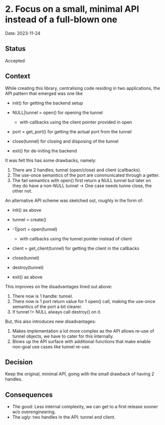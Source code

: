 # 2. Focus on a small, minimal API instead of a full-blown one

Date: 2023-11-24

## Status

Accepted

## Context

While creating this library, centralising code residing in two applications, the API pattern that emerged was one like

- init() for getting the backend setup

- NULL|tunnel = open() for opening the tunnel
  - with callbacks using the client pointer provided in open
- port = get_port() for getting the actual port from the tunnel
- close(tunnel) for closing and disposing of the tunnel

- exit() for de-initing the backend

It was felt this has some drawbacks, namely:

1. There are 2 handles; tunnel (open/close) and client (callbacks).
2. The use-once semantics of the port are communicated through a getter.
3. The fail semantics with open() first return a NULL tunnel but later on they do have a non-NULL tunnel -> One case needs tunne close, the other not.

An alternative API scheme was sketched out, roughly in the form of:

- init() as above

- tunnel = create()
- -1|port = open(tunnel)
  - with callbacks using the tunnel pointer instead of client
- client = get_client(tunnel) for getting the client in the callbacks
- close(tunnel)
- destroy(tunnel)

- exit() as above

This improves on the disadvantages lined out above:

1. There now is 1 handle: tunnel.
2. There now is 1 port return value for 1 open() call, making the use-once semantics of the port a bit clearer.
3. If tunnel != NULL always call destroy() on it.
  
But, this also introduces new disadvantages:

1. Makes implementation a lot more complex as the API allows re-use of tunnel objects, we have to cater for this internally.
2. Blows up the API surface with additional functions that make enable non-goal use cases like tunnel re-use.

## Decision

Keep the original, minimal API, going with the small drawback of having 2 handles.

## Consequences

- The good: Less internal complexity, we can get to a first release sooner w/o overengineering.
- The ugly: two handles in the API: tunnel and client.

